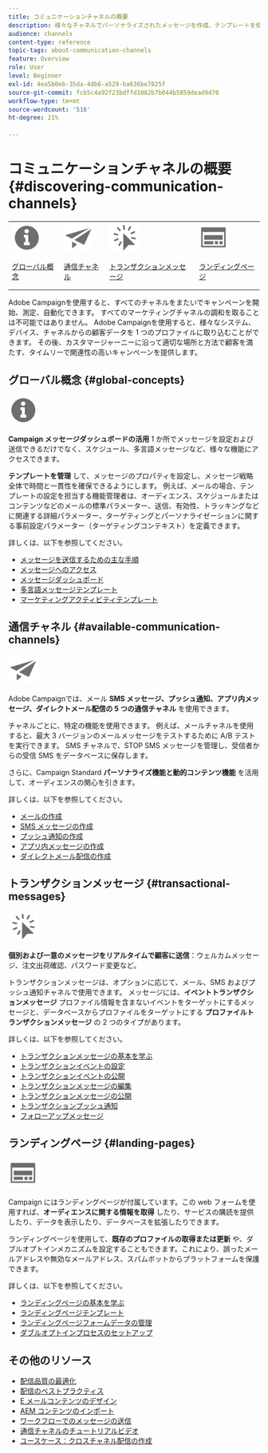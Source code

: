 ```yaml
---
title: コミュニケーションチャネルの概要
description: 様々なチャネルでパーソナライズされたメッセージを作成、テンプレートを使用、ランディングページを作成、およびベストプラクティスを確認します。
audience: channels
content-type: reference
topic-tags: about-communication-channels
feature: Overview
role: User
level: Beginner
exl-id: 4ea5b0eb-35da-4db6-a529-ba636be7825f
source-git-commit: fcb5c4a92f23bdffd1082b7b044b5859dead9d70
workflow-type: tm+mt
source-wordcount: '516'
ht-degree: 21%

---
```


# コミュニケーションチャネルの概要 {#discovering-communication-channels}

<table>
<tr>
<td><img src="assets/do-not-localize/icon_concepts.svg" width="60px"><p><a href="#global-concepts">グローバル概念</a></p></td>
<td><img src="assets/do-not-localize/icon_channels.svg" width="60px"><p><a href="#available-communication-channels">通信チャネル</a></p></td>
<td><img src="assets/do-not-localize/icon_transactional.svg" width="60px"><p><a href="#transactional-messages">トランザクションメッセージ</a></p></td>
<td><img src="assets/do-not-localize/icon_landing.svg" width="60px"><p><a href="#landing-pages">ランディングページ</a></p></td></tr>
</table>

Adobe Campaignを使用すると、すべてのチャネルをまたいでキャンペーンを開始、測定、自動化できます。
すべてのマーケティングチャネルの調和を取ることは不可能ではありません。 Adobe Campaignを使用すると、様々なシステム、デバイス、チャネルからの顧客データを 1 つのプロファイルに取り込むことができます。 その後、カスタマージャーニーに沿って適切な場所と方法で顧客を満たす、タイムリーで関連性の高いキャンペーンを提供します。

## グローバル概念 {#global-concepts}

<img src="assets/do-not-localize/icon_concepts.svg" width="60px">

**Campaign メッセージダッシュボードの活用** 1 か所でメッセージを設定および送信できるだけでなく、スケジュール、多言語メッセージなど、様々な機能にアクセスできます。

**テンプレートを管理** して、メッセージのプロパティを設定し、メッセージ戦略全体で時間と一貫性を確保できるようにします。 例えば、メールの場合、テンプレートの設定を担当する機能管理者は、オーディエンス、スケジュールまたはコンテンツなどのメールの標準パラメーター、送信、有効性、トラッキングなどに関連する詳細パラメーター、ターゲティングとパーソナライゼーションに関する事前設定パラメーター（ターゲティングコンテキスト）を定義できます。

詳しくは、以下を参照してください。

* [メッセージを送信するための主な手順](../../channels/using/key-steps-to-send-a-message.md)
* [メッセージへのアクセス](../../channels/using/accessing-messages.md)
* [メッセージダッシュボード](../../channels/using/message-dashboard.md)
* [多言語メッセージテンプレート](../../channels/using/multilingual-messages-template.md)
* [マーケティングアクティビティテンプレート](../../start/using/marketing-activity-templates.md)

## 通信チャネル {#available-communication-channels}

<img src="assets/do-not-localize/icon_channels.svg"  width="60px">

Adobe Campaignでは、メール **SMS メッセージ、プッシュ通知、アプリ内メッセージ、ダイレクトメール配信の 5 つの通信チャネル** を使用できます。

チャネルごとに、特定の機能を使用できます。 例えば、メールチャネルを使用すると、最大 3 バージョンのメールメッセージをテストするために A/B テストを実行できます。 SMS チャネルで、STOP SMS メッセージを管理し、受信者からの受信 SMS をデータベースに保存します。

さらに、Campaign Standard **パーソナライズ機能と動的コンテンツ機能** を活用して、オーディエンスの関心を引きます。

詳しくは、以下を参照してください。

* [メールの作成](../../channels/using/about-emails.md)
* [SMS メッセージの作成](../../channels/using/about-sms-messages.md)
* [プッシュ通知の作成](../../channels/using/about-push-notifications.md)
* [アプリ内メッセージの作成](../../channels/using/about-in-app-messaging.md)
* [ダイレクトメール配信の作成](../../channels/using/about-direct-mail.md)

## トランザクションメッセージ {#transactional-messages}

<img src="assets/do-not-localize/icon_transactional.svg" width="60px">

**個別および一意のメッセージをリアルタイムで顧客に送信**：ウェルカムメッセージ、注文出荷確認、パスワード変更など。

トランザクションメッセージは、オプションに応じて、メール、SMS およびプッシュ通知チャネルで使用できます。 メッセージには、**イベントトランザクションメッセージ** プロファイル情報を含まないイベントをターゲットにするメッセージと、データベースからプロファイルをターゲットにする **プロファイルトランザクションメッセージ** の 2 つのタイプがあります。

詳しくは、以下を参照してください。

* [トランザクションメッセージの基本を学ぶ](../../channels/using/getting-started-with-transactional-msg.md)
* [トランザクションイベントの設定](../../channels/using/configuring-transactional-event.md)
* [トランザクションイベントの公開](../../channels/using/publishing-transactional-event.md)
* [トランザクションメッセージの編集](../../channels/using/editing-transactional-message.md)
* [トランザクションメッセージの公開](../../channels/using/publishing-transactional-message.md)
* [トランザクションプッシュ通知](../../channels/using/transactional-push-notifications.md)
* [フォローアップメッセージ](../../channels/using/follow-up-messages.md)

## ランディングページ {#landing-pages}

<img src="assets/do-not-localize/icon_landing.svg" width="60px">

Campaign にはランディングページが付属しています。この web フォームを使用すれば、**オーディエンスに関する情報を取得** したり、サービスの購読を提供したり、データを表示したり、データベースを拡張したりできます。

ランディングページを使用して、**既存のプロファイルの取得または更新** や、ダブルオプトインメカニズムを設定することもできます。これにより、誤ったメールアドレスや無効なメールアドレス、スパムボットからプラットフォームを保護できます。

詳しくは、以下を参照してください。

* [ランディングページの基本を学ぶ](../../channels/using/getting-started-with-landing-pages.md)
* [ランディングページテンプレート](../../channels/using/landing-page-templates.md)
* [ランディングページフォームデータの管理](../../channels/using/managing-landing-page-form-data.md)
* [ダブルオプトインプロセスのセットアップ](../../channels/using/setting-up-a-double-opt-in-process.md)

## その他のリソース

* [配信品質の最適化](../../sending/using/about-deliverability.md)
* [配信のベストプラクティス](../../sending/using/delivery-best-practices.md)
* [E メールコンテンツのデザイン](../../designing/using/designing-content-in-adobe-campaign.md)
* [AEM コンテンツのインポート](../../integrating/using/creating-email-experience-manager.md)
* [ワークフローでのメッセージの送信](../../automating/using/about-channel-activities.md)
* [ 通信チャネルのチュートリアルビデオ ](https://experienceleague.adobe.com/docs/campaign-standard-learn/tutorials/communication-channels/email/create-email-from-homepage.html?lang=ja)
* [ユースケース：クロスチャネル配信の作成](../../automating/using/workflow-cross-channel-delivery.md)
